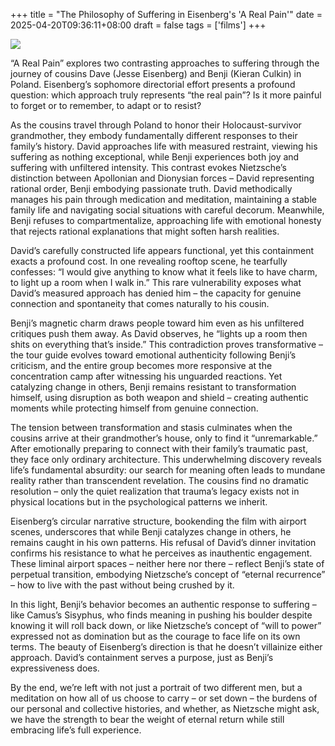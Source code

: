 +++
title = "The Philosophy of Suffering in Eisenberg's 'A Real Pain'"
date = 2025-04-20T09:36:11+08:00
draft = false
tags = ['films']
+++

![](https://static1.colliderimages.com/wordpress/wp-content/uploads/2024/12/a-real-pain_hhmwck.jpg?q=70&fit=crop&w=1140&h=&dpr=1)

“A Real Pain” explores two contrasting approaches to suffering through the journey of cousins Dave (Jesse Eisenberg) and Benji (Kieran Culkin) in Poland. Eisenberg’s sophomore directorial effort presents a profound question: which approach truly represents “the real pain”? Is it more painful to forget or to remember, to adapt or to resist? 

As the cousins travel through Poland to honor their Holocaust-survivor grandmother, they embody fundamentally different responses to their family’s history. David approaches life with measured restraint, viewing his suffering as nothing exceptional, while Benji experiences both joy and suffering with unfiltered intensity. This contrast evokes Nietzsche’s distinction between Apollonian and Dionysian forces – David representing rational order, Benji embodying passionate truth. David methodically manages his pain through medication and meditation, maintaining a stable family life and navigating social situations with careful decorum. Meanwhile, Benji refuses to compartmentalize, approaching life with emotional honesty that rejects rational explanations that might soften harsh realities. 

David’s carefully constructed life appears functional, yet this containment exacts a profound cost. In one revealing rooftop scene, he tearfully confesses: “I would give anything to know what it feels like to have charm, to light up a room when I walk in.” This rare vulnerability exposes what David’s measured approach has denied him – the capacity for genuine connection and spontaneity that comes naturally to his cousin. 

Benji’s magnetic charm draws people toward him even as his unfiltered critiques push them away. As David observes, he “lights up a room then shits on everything that’s inside.” This contradiction proves transformative – the tour guide evolves toward emotional authenticity following Benji’s criticism, and the entire group becomes more responsive at the concentration camp after witnessing his unguarded reactions. Yet catalyzing change in others, Benji remains resistant to transformation himself, using disruption as both weapon and shield – creating authentic moments while protecting himself from genuine connection. 

The tension between transformation and stasis culminates when the cousins arrive at their grandmother’s house, only to find it “unremarkable.” After emotionally preparing to connect with their family’s traumatic past, they face only ordinary architecture. This underwhelming discovery reveals life’s fundamental absurdity: our search for meaning often leads to mundane reality rather than transcendent revelation. The cousins find no dramatic resolution – only the quiet realization that trauma’s legacy exists not in physical locations but in the psychological patterns we inherit. 

Eisenberg’s circular narrative structure, bookending the film with airport scenes, underscores that while Benji catalyzes change in others, he remains caught in his own patterns. His refusal of David’s dinner invitation confirms his resistance to what he perceives as inauthentic engagement. These liminal airport spaces – neither here nor there – reflect Benji’s state of perpetual transition, embodying Nietzsche’s concept of “eternal recurrence” – how to live with the past without being crushed by it. 

In this light, Benji’s behavior becomes an authentic response to suffering – like Camus’s Sisyphus, who finds meaning in pushing his boulder despite knowing it will roll back down, or like Nietzsche’s concept of “will to power” expressed not as domination but as the courage to face life on its own terms. The beauty of Eisenberg’s direction is that he doesn’t villainize either approach. David’s containment serves a purpose, just as Benji’s expressiveness does. 

By the end, we’re left with not just a portrait of two different men, but a meditation on how all of us choose to carry – or set down – the burdens of our personal and collective histories, and whether, as Nietzsche might ask, we have the strength to bear the weight of eternal return while still embracing life’s full experience.  

